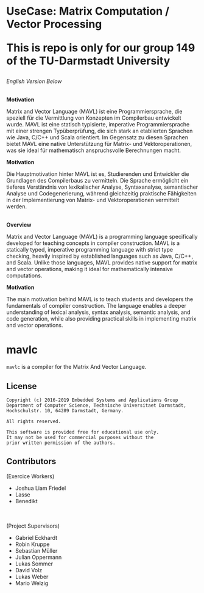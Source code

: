
<h1>
<p>
UseCase: Matrix Computation / Vector Processing
</p>
<p>
This is repo is only for our group 149 of the TU-Darmstadt University
</p>
</h1>

<i>
English Version Below
</i>
<br></br>

**Motivation**

Matrix and Vector Language (MAVL) ist eine Programmiersprache, die speziell für die Vermittlung von Konzepten im Compilerbau entwickelt wurde. MAVL ist eine statisch typisierte, imperative Programmiersprache mit einer strengen Typüberprüfung, die sich stark an etablierten Sprachen wie Java, C/C++ und Scala orientiert. Im Gegensatz zu diesen Sprachen bietet MAVL eine native Unterstützung für Matrix- und Vektoroperationen, was sie ideal für mathematisch anspruchsvolle Berechnungen macht.

**Motivation**

Die Hauptmotivation hinter MAVL ist es, Studierenden und Entwickler
die Grundlagen des Compilerbaus zu vermitteln. Die Sprache ermöglicht ein tieferes Verständnis von lexikalischer Analyse, Syntaxanalyse, semantischer Analyse und Codegenerierung, während gleichzeitig praktische Fähigkeiten in der Implementierung von Matrix- und Vektoroperationen vermittelt werden.
<br>
</br>

**Overview**

Matrix and Vector Language (MAVL) is a programming language specifically developed for teaching concepts in compiler construction. MAVL is a statically typed, imperative programming language with strict type checking, heavily inspired by established languages such as Java, C/C++, and Scala. Unlike those languages, MAVL provides native support for matrix and vector operations, making it ideal for mathematically intensive computations.

**Motivation**

The main motivation behind MAVL is to teach students and developers the fundamentals of compiler construction. The language enables a deeper understanding of lexical analysis, syntax analysis, semantic analysis, and code generation, while also providing practical skills in implementing matrix and vector operations.

# mavlc


`mavlc` is a compiler for the Matrix And Vector Language.



## License

	Copyright (c) 2016-2019 Embedded Systems and Applications Group
	Department of Computer Science, Technische Universitaet Darmstadt,
	Hochschulstr. 10, 64289 Darmstadt, Germany.
	
	All rights reserved.
	
	This software is provided free for educational use only.
	It may not be used for commercial purposes without the
	prior written permission of the authors.

## Contributors

(Exercice Workers) 
* Joshua Liam Friedel
* Lasse 
* Benedikt	
<br></br>

(Project Supervisors)
* Gabriel Eckhardt
* Robin Kruppe
* Sebastian Müller
* Julian Oppermann
* Lukas Sommer
* David Volz
* Lukas Weber
* Mario Welzig
